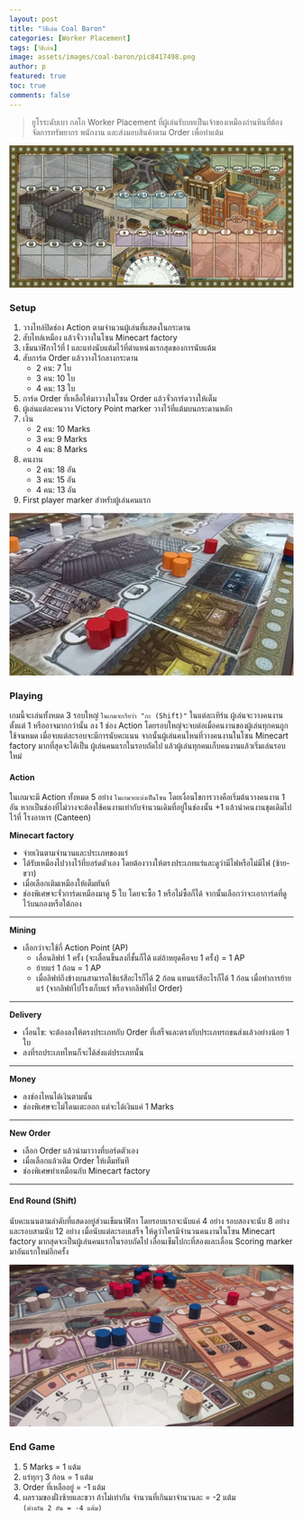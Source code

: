 ```yaml
---
layout: post
title: "วิธีเล่น Coal Baron"
categories: [Worker Placement]
tags: [วิธีเล่น]
image: assets/images/coal-baron/pic8417498.png
author: p
featured: true
toc: true
comments: false
---
```


> ยูโรระดับเบา กลไก Worker Placement ที่ผู้เล่นรับบทเป็นเจ้าของเหมืองถ่านหินที่ต้องจัดการทรัพยากร พนักงาน และส่งมอบสินค้าตาม Order เพื่อทำแต้ม

![alt](../assets/images/coal-baron/pic1818951.png)

### Setup

1. วางไทล์ปิดช่อง Action ตามจำนวนผู้เล่นที่แสดงในกระดาน
2. สับไทล์เหมือง แล้วจั่ววางในโซน Minecart factory
3. เข็มนาฬิกาไว้ที่ I และแท่งนับแต้มไว้ที่ตำแหน่งแรกสุดของการนับแต้ม
4. สับการ์ด Order แล้ววางไว้กลางกระดาน
   - 2 คน: 7 ใบ
   - 3 คน: 10 ใบ
   - 4 คน: 13 ใบ
5. การ์ด Order ที่เหลือให้มาวางในโซน Order แล้วจั่วการ์ดวางให้เต็ม
6. ผู้เล่นแต่ละคนวาง Victory Point marker วางไว้ที่แต้มบนกระดานหลัก
7. เงิน
   - 2 คน: 10 Marks
   - 3 คน: 9 Marks
   - 4 คน: 8 Marks
8. คนงาน
   - 2 คน: 18 อัน
   - 3 คน: 15 อัน
   - 4 คน: 13 อัน
9. First player marker สำหรับผู้เล่นคนแรก

![alt](../assets/images/coal-baron/pic2046551.png)

### Playing

เกมนี้จะเล่นทั้งหมด 3 รอบใหญ่ `ในเกมจะเรียว่า "กะ (Shift)"` ในแต่ละเทิร์น ผู้เล่นจะวางคนงานตั้งแต่ 1 หรืออาจมากกว่านั้น ลง 1 ช่อง Action โดยรอบใหญ่จะจบต่อเมื่อคนงานของผู้เล่นทุกคนถูกใช้จนหมด เมื่อจบแต่ละรอบจะมีการนับคะแนน จากนั้นผู้เล่นคนไหนที่วางคนงานในโซน Minecart factory มากที่สุดจะได้เป็น ผู้เล่นคนแรกในรอบถัดไป แล้วผู้เล่นทุกคนเก็บคนงานแล้วเริ่มเล่นรอบใหม่

#### Action

ในเกมจะมี Action ทั้งหมด 5 อย่าง `ในเกมจะแบ่งเป็นโซน` โดยเงื่อนไขการวางคือเริ่มต้นวางคนงาน 1 อัน หากเป็นช่องที่ไม่วางจะต้องใช้คนงานเท่ากับจำนวนเดิมที่อยู่ในช่องนั้น +1 แล้วนำคนงานชุดเดิมไปไว้ที่ โรงอาหาร (Canteen)

**Minecart factory**

- จ่ายเงินตามจำนวนและประเภทของแร่
- ได้รับเหมืองไปวางไว้ที่บอร์ดตัวเอง โดยต้องวางให้ตรงประเภทแร่และดูว่ามีไฟหรือไม่มีไฟ (ซ้าย-ขวา)
- เมื่อเลือกเติมเหมืองให้เต็มทันที
- ช่องพิเศษจะจั่วการ์ดเหมืองมาดู 5 ใบ โดยจะซื้อ 1 หรือไม่ซื้อก็ได้ จากนั้นเลือกว่าจะเอาการ์ดที่ดูไว้บนกองหรือใต้กอง

---

**Mining**

- เลือกว่าจะใช้กี่ Action Point (AP)
  - เลื่อนลิฟท์ 1 ครั้ง (จะเลื่อนขึ้นลงกี่ชั้นก็ได้ แต่ถ้าหยุดคือจบ 1 ครั้ง) = 1 AP
  - ย้ายแร่ 1 ก้อน = 1 AP
  - เมื่อลิฟท์ถึงข้างบนสามารถใช้แร่สีอะไรก็ได้ 2 ก้อน แทนแร่สีอะไรก็ได้ 1 ก้อน เมื่อทำการย้ายแร่ (จากลิฟท์ไปโรงเก็บแร่ หรือจากลิฟท์ไป Order)

---

**Delivery**

- เงื่อนไข: จะต้องลงให้ตรงประเภทกับ Order ที่เสร็จและตรงกับประเภทรถขนส่งแล้วอย่างน้อย 1 ใบ
- ลงที่รถประเภทไหนก็จะได้ส่งแต่ประเภทนั้น

---

**Money**

- ลงช่องไหนได้เงินตามนั้น
- ช่องพิเศษจะไม่โดนเตะออก แต่จะได้เงินแค่ 1 Marks

---

**New Order**

- เลือก Order แล้วนำมาวางที่บอร์ดตัวเอง
- เมื่อเลือกแล้วเติม Order ให้เต็มทันที
- ช่องพิเศษทำเหมือนกับ Minecart factory

---

#### End Round (Shift)

นับคะแนนตามลำดับที่แสดงอยู่ส่วนเข็มนาฬิกา โดยรอบแรกจะนับแค่ 4 อย่าง รอบสองจะนับ 8 อย่าง และรอบสามนับ 12 อย่าง เมื่อนับแต่ละรอบเสร็จ ให้ดูว่าใครมีจำนวนคนงานในโซน Minecart factory มากสุดจะเป็นผู้เล่นคนแรกในรอบถัดไป เลื่อนเข็มไปกะที่สองและเลื่อน Scoring marker มาอันแรกใหม่อีกครั้ง

![alt](../assets/images/coal-baron/pic5111177.png)

### End Game

1. 5 Marks = 1 แต้ม
2. แร่ทุกๆ 3 ก้อน = 1 แต้ม
3. Order ที่เหลืออยู่ = -1 แต้ม
4. ผลรวมของฝั่งซ้ายและขวา ถ้าไม่เท่ากัน จำนวนที่เกินมาจำนวนละ = -2 แต้ม\
   `(ต่างกัน 2 อัน = -4 แต้ม)`
